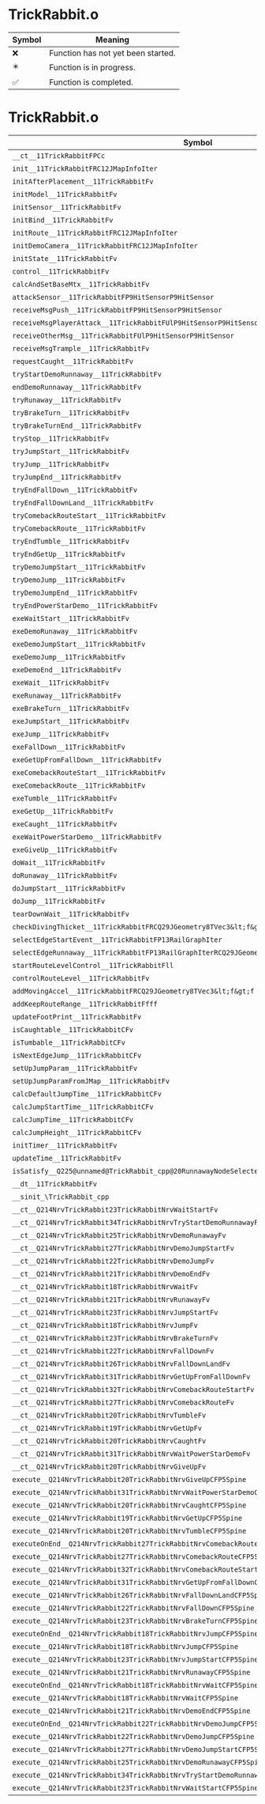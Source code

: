 # TrickRabbit.o
| Symbol | Meaning 
| ------------- | ------------- 
| :x: | Function has not yet been started. 
| :eight_pointed_black_star: | Function is in progress. 
| :white_check_mark: | Function is completed. 


# TrickRabbit.o
| Symbol | Decompiled? |
| ------------- | ------------- |
| `__ct__11TrickRabbitFPCc` | :x: |
| `init__11TrickRabbitFRC12JMapInfoIter` | :x: |
| `initAfterPlacement__11TrickRabbitFv` | :x: |
| `initModel__11TrickRabbitFv` | :x: |
| `initSensor__11TrickRabbitFv` | :x: |
| `initBind__11TrickRabbitFv` | :x: |
| `initRoute__11TrickRabbitFRC12JMapInfoIter` | :x: |
| `initDemoCamera__11TrickRabbitFRC12JMapInfoIter` | :x: |
| `initState__11TrickRabbitFv` | :x: |
| `control__11TrickRabbitFv` | :x: |
| `calcAndSetBaseMtx__11TrickRabbitFv` | :x: |
| `attackSensor__11TrickRabbitFP9HitSensorP9HitSensor` | :x: |
| `receiveMsgPush__11TrickRabbitFP9HitSensorP9HitSensor` | :x: |
| `receiveMsgPlayerAttack__11TrickRabbitFUlP9HitSensorP9HitSensor` | :x: |
| `receiveOtherMsg__11TrickRabbitFUlP9HitSensorP9HitSensor` | :x: |
| `receiveMsgTrample__11TrickRabbitFv` | :x: |
| `requestCaught__11TrickRabbitFv` | :x: |
| `tryStartDemoRunnaway__11TrickRabbitFv` | :x: |
| `endDemoRunnaway__11TrickRabbitFv` | :x: |
| `tryRunaway__11TrickRabbitFv` | :x: |
| `tryBrakeTurn__11TrickRabbitFv` | :x: |
| `tryBrakeTurnEnd__11TrickRabbitFv` | :x: |
| `tryStop__11TrickRabbitFv` | :x: |
| `tryJumpStart__11TrickRabbitFv` | :x: |
| `tryJump__11TrickRabbitFv` | :x: |
| `tryJumpEnd__11TrickRabbitFv` | :x: |
| `tryEndFallDown__11TrickRabbitFv` | :x: |
| `tryEndFallDownLand__11TrickRabbitFv` | :x: |
| `tryComebackRouteStart__11TrickRabbitFv` | :x: |
| `tryComebackRoute__11TrickRabbitFv` | :x: |
| `tryEndTumble__11TrickRabbitFv` | :x: |
| `tryEndGetUp__11TrickRabbitFv` | :x: |
| `tryDemoJumpStart__11TrickRabbitFv` | :x: |
| `tryDemoJump__11TrickRabbitFv` | :x: |
| `tryDemoJumpEnd__11TrickRabbitFv` | :x: |
| `tryEndPowerStarDemo__11TrickRabbitFv` | :x: |
| `exeWaitStart__11TrickRabbitFv` | :x: |
| `exeDemoRunaway__11TrickRabbitFv` | :x: |
| `exeDemoJumpStart__11TrickRabbitFv` | :x: |
| `exeDemoJump__11TrickRabbitFv` | :x: |
| `exeDemoEnd__11TrickRabbitFv` | :x: |
| `exeWait__11TrickRabbitFv` | :x: |
| `exeRunaway__11TrickRabbitFv` | :x: |
| `exeBrakeTurn__11TrickRabbitFv` | :x: |
| `exeJumpStart__11TrickRabbitFv` | :x: |
| `exeJump__11TrickRabbitFv` | :x: |
| `exeFallDown__11TrickRabbitFv` | :x: |
| `exeGetUpFromFallDown__11TrickRabbitFv` | :x: |
| `exeComebackRouteStart__11TrickRabbitFv` | :x: |
| `exeComebackRoute__11TrickRabbitFv` | :x: |
| `exeTumble__11TrickRabbitFv` | :x: |
| `exeGetUp__11TrickRabbitFv` | :x: |
| `exeCaught__11TrickRabbitFv` | :x: |
| `exeWaitPowerStarDemo__11TrickRabbitFv` | :x: |
| `exeGiveUp__11TrickRabbitFv` | :x: |
| `doWait__11TrickRabbitFv` | :x: |
| `doRunaway__11TrickRabbitFv` | :x: |
| `doJumpStart__11TrickRabbitFv` | :x: |
| `doJump__11TrickRabbitFv` | :x: |
| `tearDownWait__11TrickRabbitFv` | :x: |
| `checkDivingThicket__11TrickRabbitFRCQ29JGeometry8TVec3&lt;f&gt;RCQ29JGeometry8TVec3&lt;f&gt;` | :x: |
| `selectEdgeStartEvent__11TrickRabbitFP13RailGraphIter` | :x: |
| `selectEdgeRunnaway__11TrickRabbitFP13RailGraphIterRCQ29JGeometry8TVec3&lt;f&gt;f` | :x: |
| `startRouteLevelControl__11TrickRabbitFll` | :x: |
| `controlRouteLevel__11TrickRabbitFv` | :x: |
| `addMovingAccel__11TrickRabbitFRCQ29JGeometry8TVec3&lt;f&gt;f` | :x: |
| `addKeepRouteRange__11TrickRabbitFfff` | :x: |
| `updateFootPrint__11TrickRabbitFv` | :x: |
| `isCaughtable__11TrickRabbitCFv` | :x: |
| `isTumbable__11TrickRabbitCFv` | :x: |
| `isNextEdgeJump__11TrickRabbitCFv` | :x: |
| `setUpJumpParam__11TrickRabbitFv` | :x: |
| `setUpJumpParamFromJMap__11TrickRabbitFv` | :x: |
| `calcDefaultJumpTime__11TrickRabbitCFv` | :x: |
| `calcJumpStartTime__11TrickRabbitCFv` | :x: |
| `calcJumpTime__11TrickRabbitCFv` | :x: |
| `calcJumpHeight__11TrickRabbitCFv` | :x: |
| `initTimer__11TrickRabbitFv` | :x: |
| `updateTime__11TrickRabbitFv` | :x: |
| `isSatisfy__Q225@unnamed@TrickRabbit_cpp@20RunnawayNodeSelecterFR13RailGraphIter` | :x: |
| `__dt__11TrickRabbitFv` | :x: |
| `__sinit_\TrickRabbit_cpp` | :x: |
| `__ct__Q214NrvTrickRabbit23TrickRabbitNrvWaitStartFv` | :x: |
| `__ct__Q214NrvTrickRabbit34TrickRabbitNrvTryStartDemoRunnawayFv` | :x: |
| `__ct__Q214NrvTrickRabbit25TrickRabbitNrvDemoRunawayFv` | :x: |
| `__ct__Q214NrvTrickRabbit27TrickRabbitNrvDemoJumpStartFv` | :x: |
| `__ct__Q214NrvTrickRabbit22TrickRabbitNrvDemoJumpFv` | :x: |
| `__ct__Q214NrvTrickRabbit21TrickRabbitNrvDemoEndFv` | :x: |
| `__ct__Q214NrvTrickRabbit18TrickRabbitNrvWaitFv` | :x: |
| `__ct__Q214NrvTrickRabbit21TrickRabbitNrvRunawayFv` | :x: |
| `__ct__Q214NrvTrickRabbit23TrickRabbitNrvJumpStartFv` | :x: |
| `__ct__Q214NrvTrickRabbit18TrickRabbitNrvJumpFv` | :x: |
| `__ct__Q214NrvTrickRabbit23TrickRabbitNrvBrakeTurnFv` | :x: |
| `__ct__Q214NrvTrickRabbit22TrickRabbitNrvFallDownFv` | :x: |
| `__ct__Q214NrvTrickRabbit26TrickRabbitNrvFallDownLandFv` | :x: |
| `__ct__Q214NrvTrickRabbit31TrickRabbitNrvGetUpFromFallDownFv` | :x: |
| `__ct__Q214NrvTrickRabbit32TrickRabbitNrvComebackRouteStartFv` | :x: |
| `__ct__Q214NrvTrickRabbit27TrickRabbitNrvComebackRouteFv` | :x: |
| `__ct__Q214NrvTrickRabbit20TrickRabbitNrvTumbleFv` | :x: |
| `__ct__Q214NrvTrickRabbit19TrickRabbitNrvGetUpFv` | :x: |
| `__ct__Q214NrvTrickRabbit20TrickRabbitNrvCaughtFv` | :x: |
| `__ct__Q214NrvTrickRabbit31TrickRabbitNrvWaitPowerStarDemoFv` | :x: |
| `__ct__Q214NrvTrickRabbit20TrickRabbitNrvGiveUpFv` | :x: |
| `execute__Q214NrvTrickRabbit20TrickRabbitNrvGiveUpCFP5Spine` | :x: |
| `execute__Q214NrvTrickRabbit31TrickRabbitNrvWaitPowerStarDemoCFP5Spine` | :x: |
| `execute__Q214NrvTrickRabbit20TrickRabbitNrvCaughtCFP5Spine` | :x: |
| `execute__Q214NrvTrickRabbit19TrickRabbitNrvGetUpCFP5Spine` | :x: |
| `execute__Q214NrvTrickRabbit20TrickRabbitNrvTumbleCFP5Spine` | :x: |
| `executeOnEnd__Q214NrvTrickRabbit27TrickRabbitNrvComebackRouteCFP5Spine` | :x: |
| `execute__Q214NrvTrickRabbit27TrickRabbitNrvComebackRouteCFP5Spine` | :x: |
| `execute__Q214NrvTrickRabbit32TrickRabbitNrvComebackRouteStartCFP5Spine` | :x: |
| `execute__Q214NrvTrickRabbit31TrickRabbitNrvGetUpFromFallDownCFP5Spine` | :x: |
| `execute__Q214NrvTrickRabbit26TrickRabbitNrvFallDownLandCFP5Spine` | :x: |
| `execute__Q214NrvTrickRabbit22TrickRabbitNrvFallDownCFP5Spine` | :x: |
| `execute__Q214NrvTrickRabbit23TrickRabbitNrvBrakeTurnCFP5Spine` | :x: |
| `executeOnEnd__Q214NrvTrickRabbit18TrickRabbitNrvJumpCFP5Spine` | :x: |
| `execute__Q214NrvTrickRabbit18TrickRabbitNrvJumpCFP5Spine` | :x: |
| `execute__Q214NrvTrickRabbit23TrickRabbitNrvJumpStartCFP5Spine` | :x: |
| `execute__Q214NrvTrickRabbit21TrickRabbitNrvRunawayCFP5Spine` | :x: |
| `executeOnEnd__Q214NrvTrickRabbit18TrickRabbitNrvWaitCFP5Spine` | :x: |
| `execute__Q214NrvTrickRabbit18TrickRabbitNrvWaitCFP5Spine` | :x: |
| `execute__Q214NrvTrickRabbit21TrickRabbitNrvDemoEndCFP5Spine` | :x: |
| `executeOnEnd__Q214NrvTrickRabbit22TrickRabbitNrvDemoJumpCFP5Spine` | :x: |
| `execute__Q214NrvTrickRabbit22TrickRabbitNrvDemoJumpCFP5Spine` | :x: |
| `execute__Q214NrvTrickRabbit27TrickRabbitNrvDemoJumpStartCFP5Spine` | :x: |
| `execute__Q214NrvTrickRabbit25TrickRabbitNrvDemoRunawayCFP5Spine` | :x: |
| `execute__Q214NrvTrickRabbit34TrickRabbitNrvTryStartDemoRunnawayCFP5Spine` | :x: |
| `execute__Q214NrvTrickRabbit23TrickRabbitNrvWaitStartCFP5Spine` | :x: |

